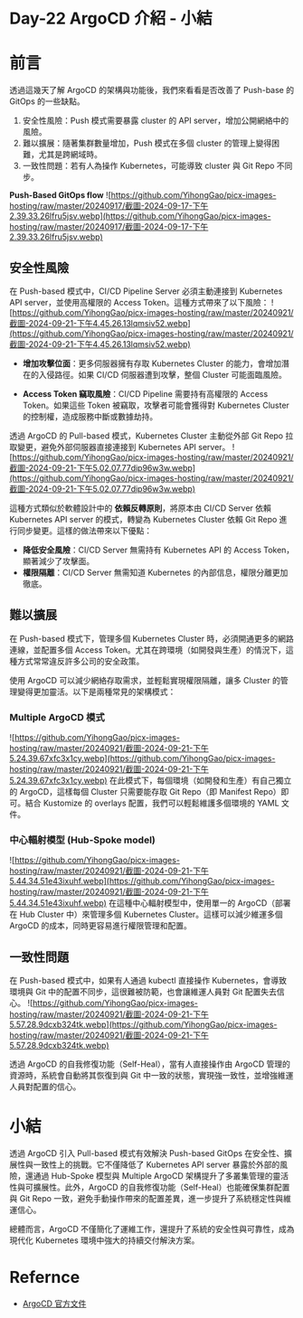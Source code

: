 # Day-22 ArgoCD 介紹 - 小結

# 前言
透過這幾天了解 ArgoCD 的架構與功能後，我們來看看是否改善了 Push-base 的 GitOps 的一些缺點。 
  
1. 安全性風險：Push 模式需要暴露 cluster 的 API server，增加公開網絡中的風險。
2. 難以擴展：隨著集群數量增加，Push 模式在多個 cluster 的管理上變得困難，尤其是跨網域時。
3. 一致性問題：若有人為操作 Kubernetes，可能導致 cluster 與 Git Repo 不同步。

**Push-Based GitOps flow**
![https://github.com/YihongGao/picx-images-hosting/raw/master/20240917/截圖-2024-09-17-下午2.39.33.26lfru5jsv.webp](https://github.com/YihongGao/picx-images-hosting/raw/master/20240917/截圖-2024-09-17-下午2.39.33.26lfru5jsv.webp)

## 安全性風險
在 Push-based 模式中，CI/CD Pipeline Server 必須主動連接到 Kubernetes API server，並使用高權限的 Access Token。這種方式帶來了以下風險：
![https://github.com/YihongGao/picx-images-hosting/raw/master/20240921/截圖-2024-09-21-下午4.45.26.13lqmsiv52.webp](https://github.com/YihongGao/picx-images-hosting/raw/master/20240921/截圖-2024-09-21-下午4.45.26.13lqmsiv52.webp) 

- **增加攻擊位面**：更多伺服器擁有存取 Kubernetes Cluster 的能力，會增加潛在的入侵路徑。如果 CI/CD 伺服器遭到攻擊，整個 Cluster 可能面臨風險。

- **Access Token 竊取風險**：CI/CD Pipeline 需要持有高權限的 Access Token。如果這些 Token 被竊取，攻擊者可能會獲得對 Kubernetes Cluster 的控制權，造成服務中斷或數據劫持。

透過 ArgoCD 的 Pull-based 模式，Kubernetes Cluster 主動從外部 Git Repo 拉取變更，避免外部伺服器直接連接到 Kubernetes API server。
![https://github.com/YihongGao/picx-images-hosting/raw/master/20240921/截圖-2024-09-21-下午5.02.07.77dip96w3w.webp](https://github.com/YihongGao/picx-images-hosting/raw/master/20240921/截圖-2024-09-21-下午5.02.07.77dip96w3w.webp)

這種方式類似於軟體設計中的 **依賴反轉原則**，將原本由 CI/CD Server 依賴 Kubernetes API server 的模式，轉變為 Kubernetes Cluster 依賴 Git Repo 進行同步變更。這樣的做法帶來以下優點：

- **降低安全風險**：CI/CD Server 無需持有 Kubernetes API 的 Access Token，顯著減少了攻擊面。
- **權限隔離**：CI/CD Server 無需知道 Kubernetes 的內部信息，權限分離更加徹底。
 
## 難以擴展
在 Push-based 模式下，管理多個 Kubernetes Cluster 時，必須開通更多的網路連線，並配置多個 Access Token。尤其在跨環境（如開發與生產）的情況下，這種方式常常違反許多公司的安全政策。

使用 ArgoCD 可以減少網絡存取需求，並輕鬆實現權限隔離，讓多 Cluster 的管理變得更加靈活。以下是兩種常見的架構模式：

### Multiple ArgoCD 模式
![https://github.com/YihongGao/picx-images-hosting/raw/master/20240921/截圖-2024-09-21-下午5.24.39.67xfc3x1cy.webp](https://github.com/YihongGao/picx-images-hosting/raw/master/20240921/截圖-2024-09-21-下午5.24.39.67xfc3x1cy.webp)
在此模式下，每個環境（如開發和生產）有自己獨立的 ArgoCD，這樣每個 Cluster 只需要能存取 Git Repo（即 Manifest Repo）即可。結合 Kustomize 的 overlays 配置，我們可以輕鬆維護多個環境的 YAML 文件。

### 中心輻射模型 (Hub-Spoke model)
![https://github.com/YihongGao/picx-images-hosting/raw/master/20240921/截圖-2024-09-21-下午5.44.34.51e43ixuhf.webp](https://github.com/YihongGao/picx-images-hosting/raw/master/20240921/截圖-2024-09-21-下午5.44.34.51e43ixuhf.webp)
在這種中心輻射模型中，使用單一的 ArgoCD（部署在 Hub Cluster 中）來管理多個 Kubernetes Cluster。這樣可以減少維運多個 ArgoCD 的成本，同時更容易進行權限管理和配置。

## 一致性問題
在 Push-based 模式中，如果有人通過 kubectl 直接操作 Kubernetes，會導致環境與 Git 中的配置不同步，這很難被防範，也會讓維運人員對 Git 配置失去信心。
![https://github.com/YihongGao/picx-images-hosting/raw/master/20240921/截圖-2024-09-21-下午5.57.28.9dcxb324tk.webp](https://github.com/YihongGao/picx-images-hosting/raw/master/20240921/截圖-2024-09-21-下午5.57.28.9dcxb324tk.webp)

透過 ArgoCD 的自我修復功能（Self-Heal），當有人直接操作由 ArgoCD 管理的資源時，系統會自動將其恢復到與 Git 中一致的狀態，實現強一致性，並增強維運人員對配置的信心。

# 小結
透過 ArgoCD 引入 Pull-based 模式有效解決 Push-based GitOps 在安全性、擴展性與一致性上的挑戰。它不僅降低了 Kubernetes API server 暴露於外部的風險，還通過 Hub-Spoke 模型與 Multiple ArgoCD 架構提升了多叢集管理的靈活性與可擴展性。此外，ArgoCD 的自我修復功能（Self-Heal）也能確保集群配置與 Git Repo 一致，避免手動操作帶來的配置差異，進一步提升了系統穩定性與維運信心。

總體而言，ArgoCD 不僅簡化了運維工作，還提升了系統的安全性與可靠性，成為現代化 Kubernetes 環境中強大的持續交付解決方案。

# Refernce
- [ArgoCD 官方文件](https://argo-cd.readthedocs.io/en/stable/)
